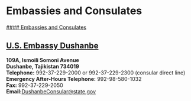 # Embassies and Consulates

[#### Embassies and Consulates](javascript:void(0); "Embassies and Consulates")

## [U.S. Embassy Dushanbe](https://tj.usembassy.gov)

**109A, Ismoili Somoni Avenue  
Dushanbe, Tajikistan 734019  
Telephone:** 992-37-229-2000 or 992-37-229-2300 (consular direct line)  
**Emergency After-Hours Telephone:** 992-98-580-1032  
**Fax:** 992-37-229-2050   
**Email:**[DushanbeConsular@state.gov](mailto:dushanbeconsular@state.gov)